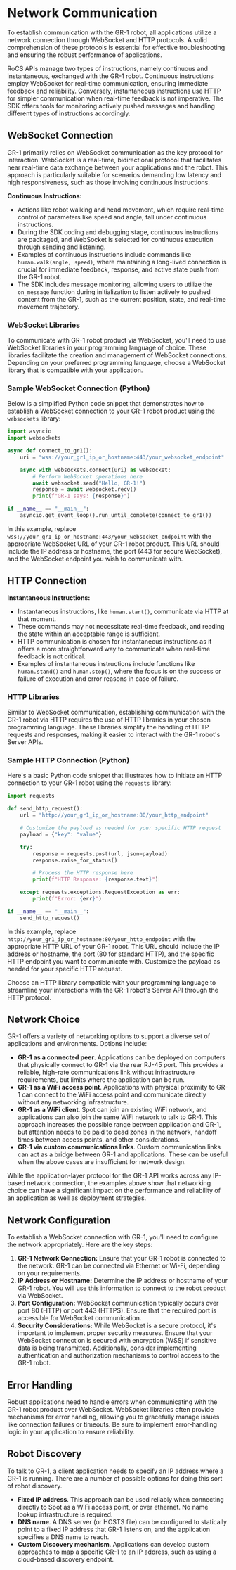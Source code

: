 # Network Communication

To establish communication with the GR-1 robot, all applications utilize a network connection through WebSocket and HTTP protocols. A solid comprehension of these protocols is essential for effective troubleshooting and ensuring the robust performance of applications.

RoCS APIs manage two types of instructions, namely continuous and instantaneous, exchanged with the GR-1 robot. Continuous instructions employ WebSocket for real-time communication, ensuring immediate feedback and reliability. Conversely, instantaneous instructions use HTTP for simpler communication when real-time feedback is not imperative. The SDK offers tools for monitoring actively pushed messages and handling different types of instructions accordingly.

## WebSocket Connection

GR-1 primarily relies on WebSocket communication as the key protocol for interaction. WebSocket is a real-time, bidirectional protocol that facilitates near real-time data exchange between your applications and the robot. This approach is particularly suitable for scenarios demanding low latency and high responsiveness, such as those involving continuous instructions.

**Continuous Instructions:**

- Actions like robot walking and head movement, which require real-time control of parameters like speed and angle, fall under continuous instructions.
- During the SDK coding and debugging stage, continuous instructions are packaged, and WebSocket is selected for continuous execution through sending and listening.
- Examples of continuous instructions include commands like `human.walk(angle, speed)`, where maintaining a long-lived connection is crucial for immediate feedback, response, and active state push from the GR-1 robot.
- The SDK includes message monitoring, allowing users to utilize the `on_message` function during initialization to listen actively to pushed content from the GR-1, such as the current position, state, and real-time movement trajectory.

### WebSocket Libraries

To communicate with GR-1 robot product via WebSocket, you'll need to use WebSocket libraries in your programming language of choice. These libraries facilitate the creation and management of WebSocket connections. Depending on your preferred programming language, choose a WebSocket library that is compatible with your application.

### Sample WebSocket Connection (Python)

Below is a simplified Python code snippet that demonstrates how to establish a WebSocket connection to your GR-1 robot product using the `websockets` library:

```Python
import asyncio
import websockets

async def connect_to_gr1():
    uri = "wss://your_gr1_ip_or_hostname:443/your_websocket_endpoint"

    async with websockets.connect(uri) as websocket:
        # Perform WebSocket operations here
        await websocket.send("Hello, GR-1!")
        response = await websocket.recv()
        print(f"GR-1 says: {response}")

if __name__ == "__main__":
    asyncio.get_event_loop().run_until_complete(connect_to_gr1())
```

In this example, replace `wss://your_gr1_ip_or_hostname:443/your_websocket_endpoint` with the appropriate WebSocket URL of your GR-1 robot product. This URL should include the IP address or hostname, the port (443 for secure WebSocket), and the WebSocket endpoint you wish to communicate with.

## HTTP Connection

**Instantaneous Instructions:**

- Instantaneous instructions, like `human.start()`, communicate via HTTP at that moment.
- These commands may not necessitate real-time feedback, and reading the state within an acceptable range is sufficient.
- HTTP communication is chosen for instantaneous instructions as it offers a more straightforward way to communicate when real-time feedback is not critical.
- Examples of instantaneous instructions include functions like `human.stand()` and `human.stop()`, where the focus is on the success or failure of execution and error reasons in case of failure.


### HTTP Libraries

Similar to WebSocket communication, establishing communication with the GR-1 robot via HTTP requires the use of HTTP libraries in your chosen programming language. These libraries simplify the handling of HTTP requests and responses, making it easier to interact with the GR-1 robot's Server APIs.

### Sample HTTP Connection (Python)

Here's a basic Python code snippet that illustrates how to initiate an HTTP connection to your GR-1 robot using the `requests` library:

```Python
import requests

def send_http_request():
    url = "http://your_gr1_ip_or_hostname:80/your_http_endpoint"

    # Customize the payload as needed for your specific HTTP request
    payload = {"key": "value"}

    try:
        response = requests.post(url, json=payload)
        response.raise_for_status()

        # Process the HTTP response here
        print(f"HTTP Response: {response.text}")

    except requests.exceptions.RequestException as err:
        print(f"Error: {err}")

if __name__ == "__main__":
    send_http_request()

```

In this example, replace `http://your_gr1_ip_or_hostname:80/your_http_endpoint` with the appropriate HTTP URL of your GR-1 robot. This URL should include the IP address or hostname, the port (80 for standard HTTP), and the specific HTTP endpoint you want to communicate with. Customize the payload as needed for your specific HTTP request.

Choose an HTTP library compatible with your programming language to streamline your interactions with the GR-1 robot's Server API through the HTTP protocol.


## Network Choice

GR-1 offers a variety of networking options to support a diverse set of applications and environments. Options include:

- **GR-1 as a connected peer**. Applications can be deployed on computers that physically connect to GR-1 via the rear RJ-45 port. This provides a reliable, high-rate communications link without infrastructure requirements, but limits where the application can be run.
- **GR-1 as a WiFi access point**. Applications with physical proximity to GR-1 can connect to the WiFi access point and communicate directly without any networking infrastructure.
- **GR-1 as a WiFi client**. Spot can join an existing WiFi network, and applications can also join the same WiFi network to talk to GR-1. This approach increases the possible range between application and GR-1, but attention needs to be paid to dead zones in the network, handoff times between access points, and other considerations.
- **GR-1 via custom communications links**. Custom communication links can act as a bridge between GR-1 and applications. These can be useful when the above cases are insufficient for network design.

While the application-layer protocol for the GR-1 API works across any IP-based network connection, the examples above show that networking choice can have a significant impact on the performance and reliability of an application as well as deployment strategies.

## Network Configuration

To establish a WebSocket connection with GR-1, you'll need to configure the network appropriately. Here are the key steps:

1. **GR-1 Network Connection:** Ensure that your GR-1 robot is connected to the network. GR-1 can be connected via Ethernet or Wi-Fi, depending on your requirements.
2. **IP Address or Hostname:** Determine the IP address or hostname of your GR-1 robot. You will use this information to connect to the robot product via WebSocket.
3. **Port Configuration:** WebSocket communication typically occurs over port 80 (HTTP) or port 443 (HTTPS). Ensure that the required port is accessible for WebSocket communication.
4. **Security Considerations:** While WebSocket is a secure protocol, it's important to implement proper security measures. Ensure that your WebSocket connection is secured with encryption (WSS) if sensitive data is being transmitted. Additionally, consider implementing authentication and authorization mechanisms to control access to the GR-1 robot.

## Error Handling

Robust applications need to handle errors when communicating with the GR-1 robot product over WebSocket. WebSocket libraries often provide mechanisms for error handling, allowing you to gracefully manage issues like connection failures or timeouts. Be sure to implement error-handling logic in your application to ensure reliability.

## Robot Discovery

To talk to GR-1, a client application needs to specify an IP address where a GR-1 is running. There are a number of possible options for doing this sort of robot discovery.

- **Fixed IP address**. This approach can be used reliably when connecting directly to Spot as a WiFi access point, or over ethernet. No name lookup infrastructure is required.
- **DNS name**. A DNS server (or HOSTS file) can be configured to statically point to a fixed IP address that GR-1 listens on, and the application specifies a DNS name to reach.
- **Custom Discovery mechanism**. Applications can develop custom approaches to map a specific GR-1 to an IP address, such as using a cloud-based discovery endpoint.
